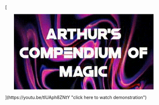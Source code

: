 [<p align="center">
  <img src="https://github.com/arthursfares/arthurs-compendium-of-magic/blob/main/assets/gifs/demonstration.gif?raw=true" />
</p>
](https://youtu.be/tIUAph8ZNtY "click here to watch demonstration")